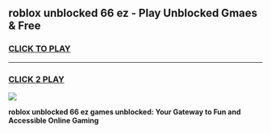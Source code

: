
## roblox unblocked 66 ez - Play Unblocked Gmaes & Free
<h3>
<a href="https://premium.freeplayer.one?title=roblox_unblocked_66_ez&ref=19F">CLICK TO PLAY</a></h3>
<hr>

<h3>
<a href="https://premium.freeplayer.one?title=roblox_unblocked_66_ez&ref=19F">CLICK 2 PLAY</a>
  
</h3>

<a href="https://premium.freeplayer.one?title=roblox_unblocked_66_ez&ref=19F/"><img src="https://clearcache.store/games.png"></a>


**roblox unblocked 66 ez games unblocked: Your Gateway to Fun and Accessible Online Gaming**
